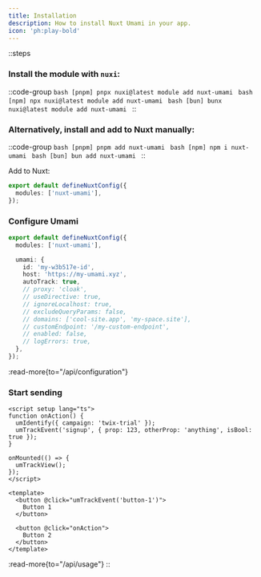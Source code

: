 ```yaml
---
title: Installation
description: How to install Nuxt Umami in your app.
icon: 'ph:play-bold'
---
```


::steps
  ### Install the module with `nuxi`:

  ::code-group
    ```bash [pnpm]
    pnpx nuxi@latest module add nuxt-umami
    ```
    ```bash [npm]
    npx nuxi@latest module add nuxt-umami
    ```
    ```bash [bun]
    bunx nuxi@latest module add nuxt-umami
    ```
  ::

  ### Alternatively, install and add to Nuxt manually:

  ::code-group
    ```bash [pnpm]
    pnpm add nuxt-umami
    ```
    ```bash [npm]
    npm i nuxt-umami
    ```
    ```bash [bun]
    bun add nuxt-umami
    ```
  ::

  Add to Nuxt:

  ```ts [nuxt.config.ts]
  export default defineNuxtConfig({
    modules: ['nuxt-umami'],
  });
  ```

  ### Configure Umami

  ```ts [nuxt.config.ts]
  export default defineNuxtConfig({
    modules: ['nuxt-umami'],

    umami: {
      id: 'my-w3b517e-id',
      host: 'https://my-umami.xyz',
      autoTrack: true,
      // proxy: 'cloak',
      // useDirective: true,
      // ignoreLocalhost: true,
      // excludeQueryParams: false,
      // domains: ['cool-site.app', 'my-space.site'],
      // customEndpoint: '/my-custom-endpoint',
      // enabled: false,
      // logErrors: true,
    },
  });
  ```

  :read-more{to="/api/configuration"}

  ### Start sending

  ```vue [example.vue]{3-4,8,13}
  <script setup lang="ts">
  function onAction() {
    umIdentify({ campaign: 'twix-trial' });
    umTrackEvent('signup', { prop: 123, otherProp: 'anything', isBool: true });
  }

  onMounted(() => {
    umTrackView();
  });
  </script>

  <template>
    <button @click="umTrackEvent('button-1')">
      Button 1
    </button>

    <button @click="onAction">
      Button 2
    </button>
  </template>
  ```

  :read-more{to="/api/usage"}
::
